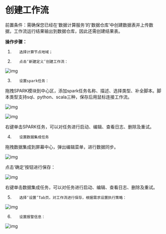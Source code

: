 # 创建工作流

前置条件：需确保您已经在‘数据计算服务’的‘数据仓库’中创建数据表并上传数据，工作流运行结果输出到数据仓库，因此还需创建结果表。

**操作步骤：**

1.        选择计算节点地域；

2.        点击‘新建定义’创建工作流：

![img](file:////Users/zhoulei5/Library/Group%20Containers/UBF8T346G9.Office/TemporaryItems/msohtmlclip/clip_image001.png)

3.        设置spark任务：

拖拽SPARK模块到中心区，添加spark任务名称、描述、选择类型、补全脚本。脚本类型支持sql、python、scala三种，保存后用鼠标连接工作流。

![img](file:////Users/zhoulei5/Library/Group%20Containers/UBF8T346G9.Office/TemporaryItems/msohtmlclip/clip_image002.png)

![img](file:////Users/zhoulei5/Library/Group%20Containers/UBF8T346G9.Office/TemporaryItems/msohtmlclip/clip_image003.png)

右键单击SPARK任务，可以对任务进行启动、编辑、查看日志、删除及重试。

4.        设置数据集成任务

拖拽数据集成到屏幕中心，弹出编辑菜单，进行数据同步。

![img](file:////Users/zhoulei5/Library/Group%20Containers/UBF8T346G9.Office/TemporaryItems/msohtmlclip/clip_image004.png)

点击‘确定’按钮进行保存：

![img](file:////Users/zhoulei5/Library/Group%20Containers/UBF8T346G9.Office/TemporaryItems/msohtmlclip/clip_image005.png)

右键单击数据集成任务，可以对任务进行启动、编辑、查看日志、删除及重试。

5.        选择‘设置’Tab页，对工作流进行保存，根据需求设置执行策略：

![img](file:////Users/zhoulei5/Library/Group%20Containers/UBF8T346G9.Office/TemporaryItems/msohtmlclip/clip_image006.png)

6.        设置报警信息：

![img](file:////Users/zhoulei5/Library/Group%20Containers/UBF8T346G9.Office/TemporaryItems/msohtmlclip/clip_image007.png)
